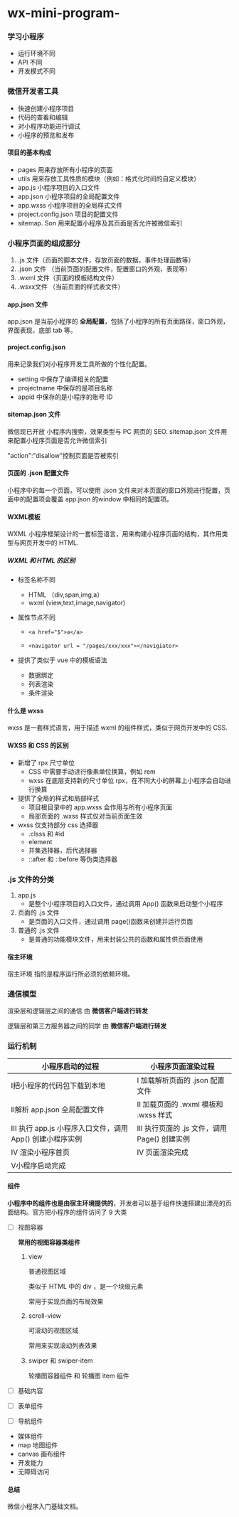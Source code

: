# wx-mini-program-
### 学习小程序

- 运行环境不同
- API 不同
- 开发模式不同

### 微信开发者工具

- 快速创建小程序项目
- 代码的查看和编辑
- 对小程序功能进行调试
- 小程序的预览和发布

#### 项目的基本构成

- pages      用来存放所有小程序的页面
- utils         用来存放工具性质的模块（例如：格式化时间的自定义模块）
- app.js      小程序项目的入口文件
- app.json  小程序项目的全局配置文件
- app.wxss  小程序项目的全局样式文件
- project.config.json 项目的配置文件 
- sitemap. Son          用来配置小程序及其页面是否允许被微信索引

### 小程序页面的组成部分

1. .js 文件（页面的脚本文件，存放页面的数据，事件处理函数等）
2. .json 文件 （当前页面的配置文件，配置窗口的外观，表现等）
3. .wxml 文件（页面的模板结构文件）
4. .wsxx文件 （当前页面的样式表文件）

#### app.json 文件

app.json 是当前小程序的 **全局配置**，包括了小程序的所有页面路径，窗口外观，界面表现，底部 tab 等。

#### project.config.json  

用来记录我们对小程序开发工具所做的个性化配置。

- setting 中保存了编译相关的配置
- projectname 中保存的是项目名称
- appid 中保存的是小程序的账号 ID

#### sitemap.json 文件

微信现已开放 小程序内搜索，效果类型与 PC 网页的 SEO. sitemap.json 文件用来配置小程序页面是否允许微信索引

"action":"disallow"控制页面是否被索引

#### 页面的 .json 配置文件

小程序中的每一个页面，可以使用 .json 文件来对本页面的窗口外观进行配置，页面中的配置项会覆盖 app.json 的window 中相同的配置项。

#### WXML模板

WXML 小程序框架设计的一套标签语言，用来构建小程序页面的结构，其作用类型与网页开发中的 HTML.

##### WXML 和 HTML 的区别

- 标签名称不同

  - HTML （div,span,img,a）
  - wxml (view,text,image,navigator)

- 属性节点不同

  - ````
    <a href="$">a</a>
    ````

  - ```
    <navigator url = "/pages/xxx/xxx"></navigiator>
    ```

- 提供了类似于 vue 中的模板语法

  - 数据绑定
  - 列表渲染
  - 条件渲染

#### 什么是 wxss

wxss 是一套样式语言，用于描述 wxml 的组件样式，类似于网页开发中的 CSS.

#### WXSS 和 CSS 的区别

- 新增了 rpx 尺寸单位
  - CSS 中需要手动进行像素单位换算，例如 rem
  - wxss 在底层支持新的尺寸单位 rpx，在不同大小的屏幕上小程序会自动进行换算
- 提供了全局的样式和局部样式
  - 项目根目录中的 app.wxss 会作用与所有小程序页面
  - 局部页面的 .wxss 样式仅对当前页面生效
- wxss 仅支持部分 css 选择器
  - .clsss 和 #id
  - element
  - 并集选择器，后代选择器
  - ::after 和 ::before 等伪类选择器

### .js 文件的分类

1. app.js
   - 是整个小程序项目的入口文件，通过调用 App() 函数来启动整个小程序
2. 页面的 .js 文件
   - 是页面的入口文件，通过调用 page()函数来创建并运行页面
3. 普通的 .js 文件
   - 是普通的功能模块文件，用来封装公共的函数和属性供页面使用

#### 宿主环境

宿主环境 指的是程序运行所必须的依赖环境。

### 通信模型

渲染层和逻辑层之间的通信 由 **微信客户端进行转发**

逻辑层和第三方服务器之间的同学 由 **微信客户端进行转发**

### 运行机制

| 小程序启动的过程                                        | 小程序页面渲染过程                          |
| ------------------------------------------------------- | ------------------------------------------- |
| Ⅰ把小程序的代码包下载到本地                             | Ⅰ 加载解析页面的 .json 配置文件             |
| Ⅱ解析 app.json 全局配置文件                             | Ⅱ 加载页面的 .wxml 模板和 .wxss 样式        |
| Ⅲ 执行 app.js 小程序入口文件，调用 App() 创建小程序实例 | Ⅲ 执行页面的 .js 文件，调用 Page() 创建实例 |
| Ⅳ 渲染小程序首页                                        | Ⅳ 页面渲染完成                              |
| Ⅴ小程序启动完成                                         |                                             |

#### 组件

**小程序中的组件也是由宿主环境提供的**，开发者可以基于组件快速搭建出漂亮的页面结构。官方把小程序的组件访问了 9 大类

- [ ] 视图容器

  **常用的视图容器类组件**

  1. view

     普通视图区域

     类似于 HTML 中的 div ，是一个块级元素

     常用于实现页面的布局效果

  2. scroll-view

     可滚动的视图区域

     常用来实现滚动列表效果

  3. swiper 和 swiper-item

     轮播图容器组件 和 轮播图 item 组件

- [ ] 基础内容

- [ ] 表单组件

- [ ] 导航组件

- 媒体组件
- map 地图组件
- canvas 画布组件
- 开发能力
- 无障碍访问

#### 总结

微信小程序入门基础文档。
